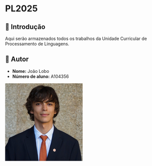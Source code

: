 # PL2025

## 📖 Introdução

Aqui serão armazenados todos os trabalhos da Unidade Curricular de Processamento de Linguagens.  

## 👤 Autor  

- **Nome:** João Lobo  
- **Número de aluno:** A104356  

<img src=".github/assets/profile_picture.jpg" alt="João Lobo" style="width: 50%;">
